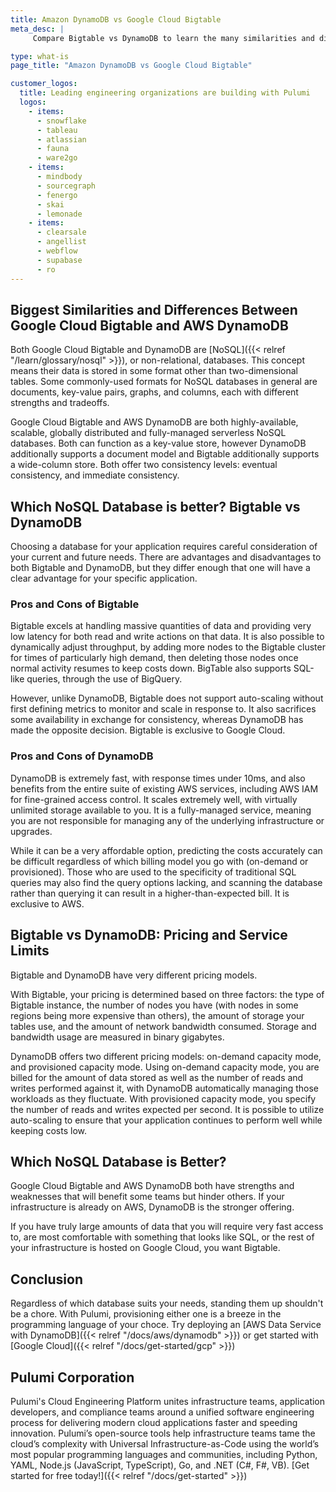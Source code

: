 ```yaml
---
title: Amazon DynamoDB vs Google Cloud Bigtable
meta_desc: |
     Compare Bigtable vs DynamoDB to learn the many similarities and differences between these two noSQL databases. Learn which is best with Pulumi.

type: what-is
page_title: "Amazon DynamoDB vs Google Cloud Bigtable"

customer_logos:
  title: Leading engineering organizations are building with Pulumi
  logos:
    - items:
      - snowflake
      - tableau
      - atlassian
      - fauna
      - ware2go
    - items:
      - mindbody
      - sourcegraph
      - fenergo
      - skai
      - lemonade
    - items:
      - clearsale
      - angellist
      - webflow
      - supabase
      - ro
---
```


## Biggest Similarities and Differences Between Google Cloud Bigtable and AWS DynamoDB

Both Google Cloud Bigtable and DynamoDB are [NoSQL]({{< relref "/learn/glossary/nosql" >}}), or non-relational, databases. This concept means their data is stored in some format other than two-dimensional tables. Some commonly-used formats for NoSQL databases in general are documents, key-value pairs, graphs, and columns, each with different strengths and tradeoffs.

Google Cloud Bigtable and AWS DynamoDB are both highly-available, scalable, globally distributed and fully-managed serverless NoSQL databases. Both can function as a key-value store, however DynamoDB additionally supports a document model and Bigtable additionally supports a wide-column store. Both offer two consistency levels: eventual consistency, and immediate consistency.

## Which NoSQL Database is better? Bigtable vs DynamoDB

Choosing a database for your application requires careful consideration of your current and future needs. There are advantages and disadvantages to both Bigtable and DynamoDB, but they differ enough that one will have a clear advantage for your specific application.

### Pros and Cons of Bigtable

Bigtable excels at handling massive quantities of data and providing very low latency for both read and write actions on that data. It is also possible to dynamically adjust throughput, by adding more nodes to the Bigtable cluster for times of particularly high demand, then deleting those nodes once normal activity resumes to keep costs down. BigTable also supports SQL-like queries, through the use of BigQuery.

However, unlike DynamoDB, Bigtable does not support auto-scaling without first defining metrics to monitor and scale in response to. It also sacrifices some availability in exchange for consistency, whereas DynamoDB has made the opposite decision. Bigtable is exclusive to Google Cloud.

### Pros and Cons of DynamoDB

DynamoDB is extremely fast, with response times under 10ms, and also benefits from the entire suite of existing AWS services, including AWS IAM for fine-grained access control. It scales extremely well, with virtually unlimited storage available to you. It is a fully-managed service, meaning you are not responsible for managing any of the underlying infrastructure or upgrades.

While it can be a very affordable option, predicting the costs accurately can be difficult regardless of which billing model you go with (on-demand or provisioned). Those who are used to the specificity of traditional SQL queries may also find the query options lacking, and scanning the database rather than querying it can result in a higher-than-expected bill. It is exclusive to AWS.

## Bigtable vs DynamoDB: Pricing and Service Limits

Bigtable and DynamoDB have very different pricing models.

With Bigtable, your pricing is determined based on three factors: the type of Bigtable instance, the number of nodes you have (with nodes in some regions being more expensive than others), the amount of storage your tables use, and the amount of network bandwidth consumed. Storage and bandwidth usage are measured in binary gigabytes.

DynamoDB offers two different pricing models: on-demand capacity mode, and provisioned capacity mode. Using on-demand capacity mode, you are billed for the amount of data stored as well as the number of reads and writes performed against it, with DynamoDB automatically managing those workloads as they fluctuate. With provisioned capacity mode, you specify the number of reads and writes expected per second. It is possible to utilize auto-scaling to ensure that your application continues to perform well while keeping costs low.

## Which NoSQL Database is Better?

Google Cloud Bigtable and AWS DynamoDB both have strengths and weaknesses that will benefit some teams but hinder others. If your infrastructure is already on AWS, DynamoDB is the stronger offering.

If you have truly large amounts of data that you will require very fast access to, are most comfortable with something that looks like SQL, or the rest of your infrastructure is hosted on Google Cloud, you want Bigtable.

## Conclusion

Regardless of which database suits your needs, standing them up shouldn't be a chore. With Pulumi, provisioning either one is a breeze in the programming language of your choce. Try deploying an [AWS Data Service with DynamoDB]({{< relref "/docs/aws/dynamodb" >}}) or get started with [Google Cloud]({{< relref "/docs/get-started/gcp" >}})

## Pulumi Corporation

Pulumi's Cloud Engineering Platform unites infrastructure teams, application developers, and compliance teams around a unified software engineering process for delivering modern cloud applications faster and speeding innovation. Pulumi’s open-source tools help infrastructure teams tame the cloud’s complexity with Universal Infrastructure-as-Code using the world’s most popular programming languages and communities, including Python, YAML, Node.js (JavaScript, TypeScript), Go, and .NET (C#, F#, VB). [Get started for free today!]({{< relref "/docs/get-started" >}})
